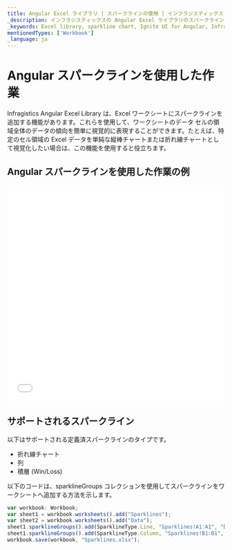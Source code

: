 ```yaml
---
title: Angular Excel ライブラリ | スパークラインの使用 | インフラジスティックス
_description: インフラジスティックスの Angular Excel ライブラリのスパークライン チャートを使用して、ワークシートのセル領域全体のデータ トレンドを視覚化します。Ignite UI for Angular Excel エンジン チュートリアルを是非お試しください!
_keywords: Excel library, sparkline chart, Ignite UI for Angular, Infragistics, Excel ライブラリ, スパークライン チャート, インフラジスティックス
mentionedTypes: ['Workbook']
_language: ja
---
```


# Angular スパークラインを使用した作業

Infragistics Angular Excel Library は、Excel ワークシートにスパークラインを追加する機能があります。これらを使用して、ワークシートのデータ セルの領域全体のデータの傾向を簡単に視覚的に表現することができます。たとえば、特定のセル領域の Excel データを単純な縦棒チャートまたは折れ線チャートとして視覚化したい場合は、この機能を使用すると役立ちます。

## Angular スパークラインを使用した作業の例

<div class="sample-container loading" style="height: 500px">
    <iframe id="excel-library-overview-sample-iframe" src='{environment:dvDemosBaseUrl}/excel/excel-library-working-with-sparklines' width="100%" height="100%" seamless frameBorder="0" onload="onXPlatSampleIframeContentLoaded(this);" alt="Angular スパークラインを使用した作業の例"></iframe>
</div>


<div class="divider--half"></div>

## サポートされるスパークライン

以下はサポートされる定義済スパークラインのタイプです。

-   折れ線チャート
-   列
-   積層 (Win/Loss)

以下のコードは、sparklineGroups コレクションを使用してスパークラインをワークシートへ追加する方法を示します。

```ts
var workbook: Workbook;
var sheet1 = workbook.worksheets().add("Sparklines");
var sheet2 = workbook.worksheets().add("Data");
sheet1.sparklineGroups().add(SparklineType.Line, "Sparklines!A1:A1", "Data!A2:A11");
sheet1.sparklineGroups().add(SparklineType.Column, "Sparklines!B1:B1", "Data!A2:A11");
workbook.save(workbook, "Sparklines.xlsx");
```
